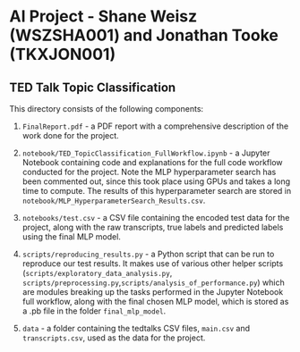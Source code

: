 # AI Project - Shane Weisz (WSZSHA001) and Jonathan Tooke (TKXJON001)

## TED Talk Topic Classification

This directory consists of the following components:

1. `FinalReport.pdf` - a PDF report with a comprehensive description of the work
   done for the project.

2. `notebook/TED_TopicClassification_FullWorkflow.ipynb` - a Jupyter Notebook
   containing code and explanations for the full code workflow conducted for the
   project. Note the MLP hyperparameter search has been commented out, since
   this took place using GPUs and takes a long time to compute. The results of
   this hyperparameter search are stored in
   `notebook/MLP_HyperparameterSearch_Results.csv`.

3. `notebooks/test.csv` - a CSV file containing the encoded test data for the
   project, along with the raw transcripts, true labels and predicted labels
   using the final MLP model.

4. `scripts/reproducing_results.py` - a Python script that can be run to
   reproduce our test results. It makes use of various other helper scripts
   (`scripts/exploratory_data_analysis.py`,
   `scripts/preprocessing.py`,`scripts/analysis_of_performance.py`) which are
   modules breaking up the tasks performed in the Jupyter Notebook full
   workflow, along with the final chosen MLP model, which is stored as a .pb
   file in the folder `final_mlp_model`.

5. `data` - a folder containing the tedtalks CSV files, `main.csv` and
   `transcripts.csv`, used as the data for the project.
